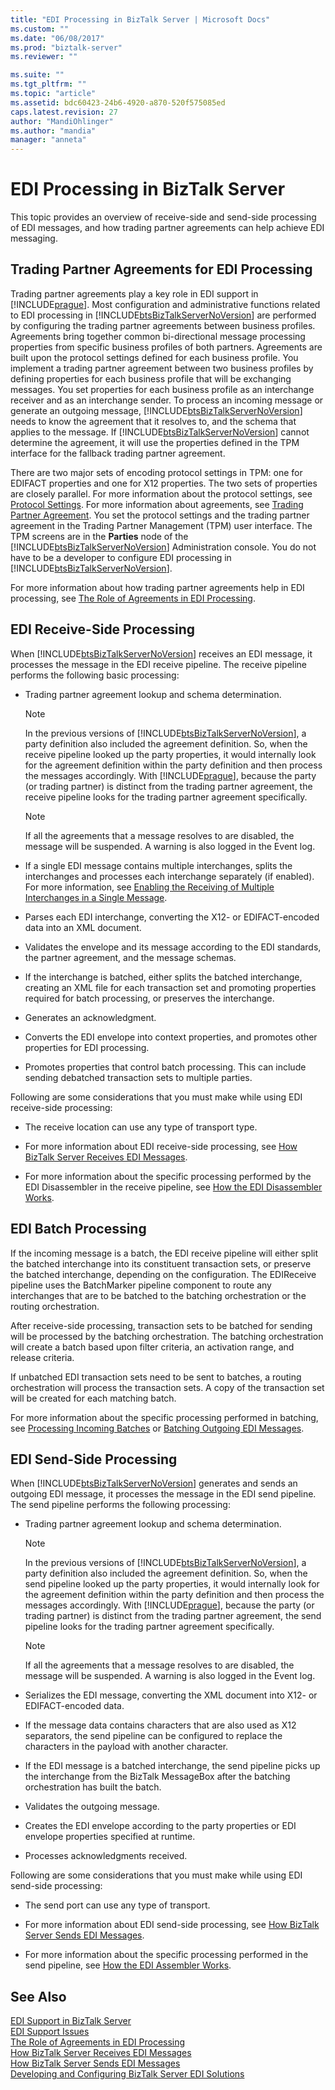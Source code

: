 ```yaml
---
title: "EDI Processing in BizTalk Server | Microsoft Docs"
ms.custom: ""
ms.date: "06/08/2017"
ms.prod: "biztalk-server"
ms.reviewer: ""

ms.suite: ""
ms.tgt_pltfrm: ""
ms.topic: "article"
ms.assetid: bdc60423-24b6-4920-a870-520f575085ed
caps.latest.revision: 27
author: "MandiOhlinger"
ms.author: "mandia"
manager: "anneta"
---
```

# EDI Processing in BizTalk Server
This topic provides an overview of receive-side and send-side processing of EDI messages, and how trading partner agreements can help achieve EDI messaging.  
  
## Trading Partner Agreements for EDI Processing  
 Trading partner agreements play a key role in EDI support in [!INCLUDE[prague](../includes/prague-md.md)]. Most configuration and administrative functions related to EDI processing in [!INCLUDE[btsBizTalkServerNoVersion](../includes/btsbiztalkservernoversion-md.md)] are performed by configuring the trading partner agreements between business profiles. Agreements bring together common bi-directional message processing properties from specific business profiles of both partners. Agreements are built upon the protocol settings defined for each business profile. You implement a trading partner agreement between two business profiles by defining properties for each business profile that will be exchanging messages. You set properties for each business profile as an interchange receiver and as an interchange sender. To process an incoming message or generate an outgoing message, [!INCLUDE[btsBizTalkServerNoVersion](../includes/btsbiztalkservernoversion-md.md)] needs to know the agreement that it resolves to, and the schema that applies to the message. If [!INCLUDE[btsBizTalkServerNoVersion](../includes/btsbiztalkservernoversion-md.md)] cannot determine the agreement, it will use the properties defined in the TPM interface for the fallback trading partner agreement.  
  
 There are two major sets of encoding protocol settings in TPM: one for EDIFACT properties and one for X12 properties. The two sets of properties are closely parallel. For more information about the protocol settings, see [Protocol Settings](../core/protocol-settings.md). For more information about agreements, see [Trading Partner Agreement](../core/trading-partner-agreement.md). You set the protocol settings and the trading partner agreement in the Trading Partner Management (TPM) user interface. The TPM screens are in the **Parties** node of the [!INCLUDE[btsBizTalkServerNoVersion](../includes/btsbiztalkservernoversion-md.md)] Administration console. You do not have to be a developer to configure EDI processing in [!INCLUDE[btsBizTalkServerNoVersion](../includes/btsbiztalkservernoversion-md.md)].  
  
 For more information about how trading partner agreements help in EDI processing, see [The Role of Agreements in EDI Processing](../core/the-role-of-agreements-in-edi-processing.md).  
  
## EDI Receive-Side Processing  
 When [!INCLUDE[btsBizTalkServerNoVersion](../includes/btsbiztalkservernoversion-md.md)] receives an EDI message, it processes the message in the EDI receive pipeline. The receive pipeline performs the following basic processing:  
  
-   Trading partner agreement lookup and schema determination.  
  
    > [!NOTE]
    >  In the previous versions of [!INCLUDE[btsBizTalkServerNoVersion](../includes/btsbiztalkservernoversion-md.md)], a party definition also included the agreement definition. So, when the receive pipeline looked up the party properties, it would internally look for the agreement definition within the party definition and then process the messages accordingly. With [!INCLUDE[prague](../includes/prague-md.md)], because the party (or trading partner) is distinct from the trading partner agreement, the receive pipeline looks for the trading partner agreement specifically.  
  
    > [!NOTE]
    >  If all the agreements that a message resolves to are disabled, the message will be suspended. A warning is also logged in the Event log.  
  
-   If a single EDI message contains multiple interchanges, splits the interchanges and processes each interchange separately (if enabled). For more information, see [Enabling the Receiving of Multiple Interchanges in a Single Message](../core/enabling-the-receiving-of-multiple-interchanges-in-a-single-message.md).  
  
-   Parses each EDI interchange, converting the X12- or EDIFACT-encoded data into an XML document.  
  
-   Validates the envelope and its message according to the EDI standards, the partner agreement, and the message schemas.  
  
-   If the interchange is batched, either splits the batched interchange, creating an XML file for each transaction set and promoting properties required for batch processing, or preserves the interchange.  
  
-   Generates an acknowledgment.  
  
-   Converts the EDI envelope into context properties, and promotes other properties for EDI processing.  
  
-   Promotes properties that control batch processing. This can include sending debatched transaction sets to multiple parties.  
  
 Following are some considerations that you must make while using EDI receive-side processing:  
  
-   The receive location can use any type of transport type.  
  
-   For more information about EDI receive-side processing, see [How BizTalk Server Receives EDI Messages](../core/how-biztalk-server-receives-edi-messages.md).  
  
-   For more information about the specific processing performed by the EDI Disassembler in the receive pipeline, see [How the EDI Disassembler Works](../core/how-the-edi-disassembler-works.md).  
  
## EDI Batch Processing  
 If the incoming message is a batch, the EDI receive pipeline will either split the batched interchange into its constituent transaction sets, or preserve the batched interchange, depending on the configuration. The EDIReceive pipeline uses the BatchMarker pipeline component to route any interchanges that are to be batched to the batching orchestration or the routing orchestration.  
  
 After receive-side processing, transaction sets to be batched for sending will be processed by the batching orchestration. The batching orchestration will create a batch based upon filter criteria, an activation range, and release criteria.  
  
 If unbatched EDI transaction sets need to be sent to batches, a routing orchestration will process the transaction sets. A copy of the transaction set will be created for each matching batch.  
  
 For more information about the specific processing performed in batching, see [Processing Incoming Batches](../core/processing-incoming-batches.md) or [Batching Outgoing EDI Messages](../core/batching-outgoing-edi-messages.md).  
  
## EDI Send-Side Processing  
 When [!INCLUDE[btsBizTalkServerNoVersion](../includes/btsbiztalkservernoversion-md.md)] generates and sends an outgoing EDI message, it processes the message in the EDI send pipeline. The send pipeline performs the following processing:  
  
-   Trading partner agreement lookup and schema determination.  
  
    > [!NOTE]
    >  In the previous versions of [!INCLUDE[btsBizTalkServerNoVersion](../includes/btsbiztalkservernoversion-md.md)], a party definition also included the agreement definition. So, when the send pipeline looked up the party properties, it would internally look for the agreement definition within the party definition and then process the messages accordingly. With [!INCLUDE[prague](../includes/prague-md.md)], because the party (or trading partner) is distinct from the trading partner agreement, the send pipeline looks for the trading partner agreement specifically.  
  
    > [!NOTE]
    >  If all the agreements that a message resolves to are disabled, the message will be suspended.  A warning is also logged in the Event log.  
  
-   Serializes the EDI message, converting the XML document into X12- or EDIFACT-encoded data.  
  
-   If the message data contains characters that are also used as X12 separators, the send pipeline can be configured to replace the characters in the payload with another character.  
  
-   If the EDI message is a batched interchange, the send pipeline picks up the interchange from the BizTalk MessageBox after the batching orchestration has built the batch.  
  
-   Validates the outgoing message.  
  
-   Creates the EDI envelope according to the party properties or EDI envelope properties specified at runtime.  
  
-   Processes acknowledgments received.  
  
 Following are some considerations that you must make while using EDI send-side processing:  
  
-   The send port can use any type of transport.  
  
-   For more information about EDI send-side processing, see [How BizTalk Server Sends EDI Messages](../core/how-biztalk-server-sends-edi-messages.md).  
  
-   For more information about the specific processing performed in the send pipeline, see [How the EDI Assembler Works](../core/how-the-edi-assembler-works.md).  
  
## See Also  
 [EDI Support in BizTalk Server](../core/edi-support-in-biztalk-server1.md)   
 [EDI Support Issues](../core/edi-support-issues.md)   
 [The Role of Agreements in EDI Processing](../core/the-role-of-agreements-in-edi-processing.md)   
 [How BizTalk Server Receives EDI Messages](../core/how-biztalk-server-receives-edi-messages.md)   
 [How BizTalk Server Sends EDI Messages](../core/how-biztalk-server-sends-edi-messages.md)   
 [Developing and Configuring BizTalk Server EDI Solutions](../core/developing-and-configuring-biztalk-server-edi-solutions.md)